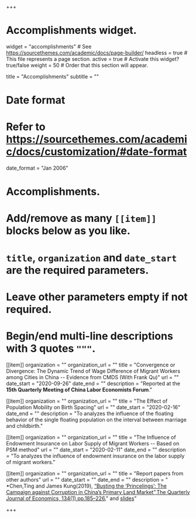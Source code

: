 +++
# Accomplishments widget.
widget = "accomplishments"  # See https://sourcethemes.com/academic/docs/page-builder/
headless = true  # This file represents a page section.
active = true  # Activate this widget? true/false
weight = 50  # Order that this section will appear.

title = "Accomplish&shy;ments"
subtitle = ""

# Date format
#   Refer to https://sourcethemes.com/academic/docs/customization/#date-format
date_format = "Jan 2006"

# Accomplishments.
#   Add/remove as many `[[item]]` blocks below as you like.
#   `title`, `organization` and `date_start` are the required parameters.
#   Leave other parameters empty if not required.
#   Begin/end multi-line descriptions with 3 quotes `"""`.

[[item]]
  organization = ""
  organization_url = ""
  title = "Convergence or Divergence: The Dynamic Trend of Wage Difference of Migrant Workers among Cities in China -- Evidence from CMDS (With Frank Qu)"
  url = ""
  date_start = "2020-09-26"
  date_end = ""
  description = "Reported at the **15th Quarterly Meeting of China Labor Economists Forum**."

[[item]]
  organization = ""
  organization_url = ""
  title = "The Effect of Population Mobility on Birth Spacing"
  url = ""
  date_start = "2020-02-16"
  date_end = ""
  description = "To analyzes the influence of the floating behavior of the single floating population on the interval between marriage and childbirth."

[[item]]
  organization = ""
  organization_url = ""
  title = "The Influence of Endowment Insurance on Labor Supply of Migrant Workers -- Based on PSM method"
  url = ""
  date_start = "2020-02-11"
  date_end = ""
  description = "To analyzes the influence of endowment insurance on the labor supply of migrant workers."

[[item]]
  organization = ""
  organization_url = ""
  title = "Report papers from other authors"
  url = ""
  date_start = ""
  date_end = ""
  description = "
  *Chen,Ting and James Kung(2019), [“Busting the ‘Princelings’: The Campaign against Corruption in China’s Primary Land Market”,The Quarterly Journal of Economics, 134(1),pp.185–226.](https://academic.oup.com/qje/article/134/1/185/5140154)" and [slides](https://academic.oup.com/qje/article/134/1/185/5140154)"

+++
